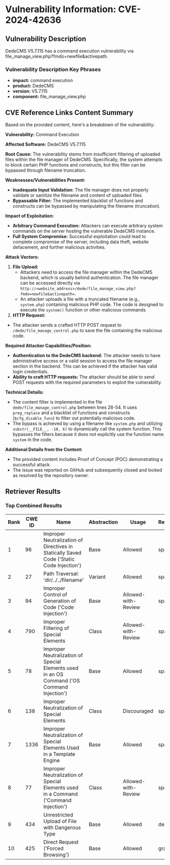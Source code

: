 # Vulnerability Information: CVE-2024-42636

## Vulnerability Description
DedeCMS V5.7.115 has a command execution vulnerability via file_manage_view.php?fmdo=newfile&activepath.

### Vulnerability Description Key Phrases
- **impact:** command execution
- **product:** DedeCMS
- **version:** V5.7.115
- **component:** file_manage_view.php

## CVE Reference Links Content Summary
Based on the provided content, here's a breakdown of the vulnerability:

**Vulnerability:** Command Execution

**Affected Software:** DedeCMS V5.7.115

**Root Cause:** The vulnerability stems from insufficient filtering of uploaded files within the file manager of DedeCMS. Specifically, the system attempts to block certain PHP functions and constructs, but this filter can be bypassed through filename truncation.

**Weaknesses/Vulnerabilities Present:**
*   **Inadequate Input Validation:** The file manager does not properly validate or sanitize the filename and content of uploaded files.
*   **Bypassable Filter:** The implemented blacklist of functions and constructs can be bypassed by manipulating the filename (truncation).

**Impact of Exploitation:**
*   **Arbitrary Command Execution:** Attackers can execute arbitrary system commands on the server hosting the vulnerable DedeCMS instance.
*   **Full System Compromise:** Successful exploitation could lead to complete compromise of the server, including data theft, website defacement, and further malicious activities.

**Attack Vectors:**
1.  **File Upload:**
    *   Attackers need to access the file manager within the DedeCMS backend, which is usually behind authentication. The file manager can be accessed directly via `http://<website_address>/dede/file_manage_view.php?fmdo=newfile&activepath=`.
    *   An attacker uploads a file with a truncated filename (e.g., `system.php`) containing malicious PHP code. The code is designed to execute the `system()` function or other malicious commands
2.  **HTTP Request:**
   *  The attacker sends a crafted HTTP POST request to `/dede/file_manage_control.php` to save the file containing the malicious code.

**Required Attacker Capabilities/Position:**
*   **Authentication to the DedeCMS backend:** The attacker needs to have administrative access or a valid session to access the file manager section in the backend. This can be achieved if the attacker has valid login credentials.
*  **Ability to craft HTTP requests:** The attacker should be able to send POST requests with the required parameters to exploit the vulnerability.

**Technical Details:**

*   The content filter is implemented in the file `dede/file_manage_control.php` between lines 28-54. It uses `preg_replace` and a blacklist of functions and constructs (`$cfg_disable_funs`) to filter out potentially malicious code.
*   The bypass is achieved by using a filename like `system.php` and utilizing `substr(__FILE__, -10, 6)` to dynamically call the system function. This bypasses the filters because it does not explicitly use the function name `system` in the code.

**Additional Details from the Content:**
*   The provided content includes Proof of Concept (POC) demonstrating a successful attack.
*   The issue was reported on GitHub and subsequently closed and locked as resolved by the repository owner.

## Retriever Results

### Top Combined Results

| Rank | CWE ID | Name | Abstraction | Usage  | Retrievers | Individual Scores |
|------|--------|------|-------------|-------|------------|-------------------|
| 1 | 96 | Improper Neutralization of Directives in Statically Saved Code ('Static Code Injection') | Base | Allowed | sparse | 0.031 |
| 2 | 27 | Path Traversal: 'dir/../../filename' | Variant | Allowed | sparse | 0.024 |
| 3 | 94 | Improper Control of Generation of Code ('Code Injection') | Base | Allowed-with-Review | sparse | 0.021 |
| 4 | 790 | Improper Filtering of Special Elements | Class | Allowed-with-Review | sparse | 0.020 |
| 5 | 78 | Improper Neutralization of Special Elements used in an OS Command ('OS Command Injection') | Base | Allowed | sparse | 0.020 |
| 6 | 138 | Improper Neutralization of Special Elements | Class | Discouraged | sparse | 0.018 |
| 7 | 1336 | Improper Neutralization of Special Elements Used in a Template Engine | Base | Allowed | sparse | 0.017 |
| 8 | 77 | Improper Neutralization of Special Elements used in a Command ('Command Injection') | Class | Allowed-with-Review | sparse | 0.016 |
| 9 | 434 | Unrestricted Upload of File with Dangerous Type | Base | Allowed | dense | 0.575 |
| 10 | 425 | Direct Request ('Forced Browsing') | Base | Allowed | graph | 0.003 |

